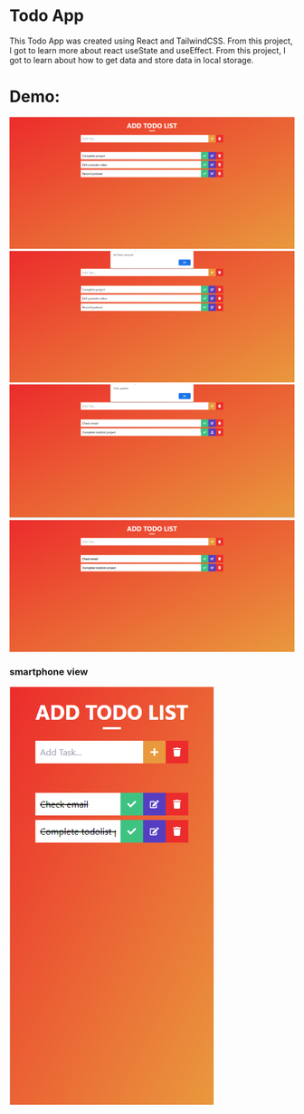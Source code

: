 # Todo App 

This Todo App was created using React and TailwindCSS. From this project, I got to learn more about react useState and useEffect. From this project, I got to learn about how to get data and store data in local storage.

# Demo: 

<img src="./assets/todoapp1.png">

<img src="./assets/todoapp2.png">

<img src="./assets/Todoapp3.png">

<img src="./assets/todoapp4.png">

### smartphone view

<img src="./assets/Todoapp5.png">

